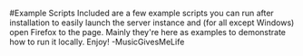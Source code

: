 #Example Scripts
Included are a few example scripts you can run after installation to easily launch the server instance and (for all except Windows) open Firefox to the page.
Mainly they're here as examples to demonstrate how to run it locally. Enjoy!
-MusicGivesMeLife

